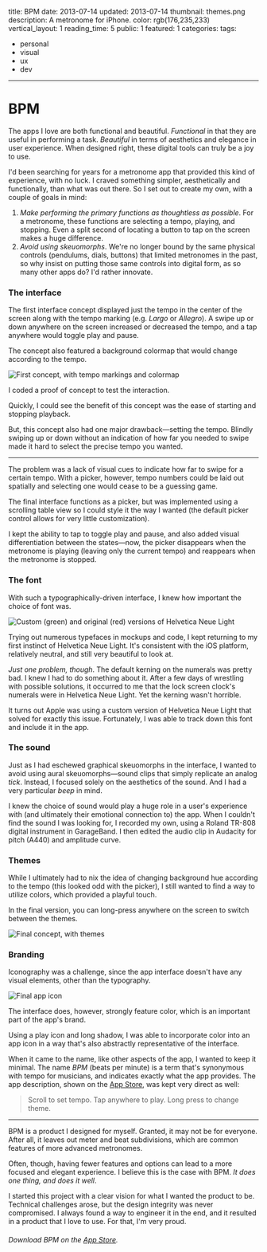 title: BPM
date: 2013-07-14
updated: 2013-07-14
thumbnail: themes.png
description: A metronome for iPhone.
color: rgb(176,235,233)
vertical_layout: 1
reading_time: 5
public: 1
featured: 1
categories:
tags:
- personal
- visual
- ux
- dev
---

# BPM

The apps I love are both functional and beautiful. *Functional* in that they are useful in performing a task. *Beautiful* in terms of aesthetics and elegance in user experience. When designed right, these digital tools can truly be a joy to use.

I'd been searching for years for a metronome app that provided this kind of experience, with no luck. I craved something simpler, aesthetically and functionally, than what was out there. So I set out to create my own, with a couple of goals in mind:

1. *Make performing the primary functions as thoughtless as possible*. For a metronome, these functions are selecting a tempo, playing, and stopping. Even a split second of locating a button to tap on the screen makes a huge difference.
2. *Avoid using skeuomorphs*. We're no longer bound by the same physical controls (pendulums, dials, buttons) that limited metronomes in the past, so why insist on putting those same controls into digital form, as so many other apps do? I'd rather innovate.

### The interface

The first interface concept displayed just the tempo in the center of the screen along with the tempo marking (e.g. *Largo* or *Allegro*). A swipe up or down anywhere on the screen increased or decreased the tempo, and a tap anywhere would toggle play and pause.

The concept also featured a background colormap that would change according to the tempo.

<img class="default" src="v1.png" alt="First concept, with tempo markings and colormap">

I coded a proof of concept to test the interaction.

Quickly, I could see the benefit of this concept was the ease of starting and stopping playback.

But, this concept also had one major drawback—setting the tempo. Blindly swiping up or down without an indication of how far you needed to swipe made it hard to select the precise tempo you wanted.

---

The problem was a lack of visual cues to indicate how far to swipe for a certain tempo. With a picker, however, tempo numbers could be laid out spatially and selecting one would cease to be a guessing game.

The final interface functions as a picker, but was implemented using a scrolling table view so I could style it the way I wanted (the default picker control allows for very little customization).

I kept the ability to tap to toggle play and pause, and also added visual differentiation between the states—now, the picker disappears when the metronome is playing (leaving only the current tempo) and reappears when the metronome is stopped.

### The font

With such a typographically-driven interface, I knew how important the choice of font was.

<img class="left" src="kerning.png" alt="Custom (green) and original (red) versions of Helvetica Neue Light">

Trying out numerous typefaces in mockups and code, I kept returning to my first instinct of Helvetica Neue Light. It's consistent with the iOS platform, relatively neutral, and still very beautiful to look at.

*Just one problem, though*. The default kerning on the numerals was pretty bad. I knew I had to do something about it. After a few days of wrestling with possible solutions, it occurred to me that the lock screen clock's numerals were in Helvetica Neue Light. Yet the kerning wasn't horrible.

It turns out Apple was using a custom version of Helvetica Neue Light that solved for exactly this issue. Fortunately, I was able to track down this font and include it in the app.

### The sound

Just as I had eschewed graphical skeuomorphs in the interface, I wanted to avoid using aural skeuomorphs—sound clips that simply replicate an analog *tick*. Instead, I focused solely on the aesthetics of the sound. And I had a very particular *beep* in mind.

I knew the choice of sound would play a huge role in a user's experience with (and ultimately their emotional connection to) the app. When I couldn't find the sound I was looking for, I recorded my own, using a Roland TR-808 digital instrument in GarageBand. I then edited the audio clip in Audacity for pitch (A440) and amplitude curve.

### Themes

While I ultimately had to nix the idea of changing background hue according to the tempo (this looked odd with the picker), I still wanted to find a way to utilize colors, which provided a playful touch.

In the final version, you can long-press anywhere on the screen to switch between the themes.

<img class="wide" src="themes.png" alt="Final concept, with themes">

### Branding

Iconography was a challenge, since the app interface doesn't have any visual elements, other than the typography.

<img class="left" src="app-icon.png" alt="Final app icon">

The interface does, however, strongly feature color, which is an important part of the app's brand.

Using a play icon and long shadow, I was able to incorporate color into an app icon in a way that's also abstractly representative of the interface.

When it came to the name, like other aspects of the app, I wanted to keep it minimal. The name *BPM* (beats per minute) is a term that's synonymous with tempo for musicians, and indicates exactly what the app provides. The app description, shown on the [App Store](https://itunes.apple.com/us/app/bpm-metronome/id668502976), was kept very direct as well:

> Scroll to set tempo. Tap anywhere to play. Long press to change theme.

---
BPM is a product I designed for myself. Granted, it may not be for every&shy;one. After all, it leaves out meter and beat subdivisions, which are common features of more advanced metronomes.

Often, though, having fewer features and options can lead to a more focused and elegant experience. I believe this is the case with BPM. *It does one thing, and does it well*.

I started this project with a clear vision for what I wanted the product to be. Technical challenges arose, but the design integrity was never compromised. I always found a way to engineer it in the end, and it resulted in a product that I love to use. For that, I'm very proud.

###### Download BPM on the [App Store](https://itunes.apple.com/us/app/bpm-metronome/id668502976).
